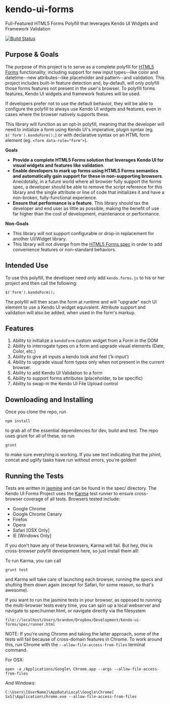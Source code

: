 kendo-ui-forms
==============

Full-Featured HTML5 Forms Polyfill that leverages Kendo UI Widgets and Framework Validation

[![Build Status](https://travis-ci.org/kendo-labs/kendo-ui-forms.png)](https://travis-ci.org/kendo-labs/kendo-ui-forms)

## Purpose & Goals

The purpose of this project is to serve as a complete polyfill for [HTML5 Forms](http://www.w3.org/TR/2011/WD-html5-20110525/forms.html) functionality, including support for new input types--like color and datetime--new attributes--like placeholder and pattern--and validation. This project includes built-in feature detection and, by-default, will only polyfill those forms features not present in the user's browser. To polyfill forms features, Kendo UI widgets and framework features will be used.

If developers prefer not to use the default behavior, they will be able to configure the polyfill to always use Kendo UI widgets and features, even in cases where the browser natively supports these.

This library will function as an opt-in polyfill, meaning that the developer will need to initialize a form using Kendo UI's imperative, plugin syntax (eg. `$('form').kendoForm();`) or with declarative syntax on an HTML form element (eg. `<form data-role="form">`). 

**Goals**

- **Provide a complete HTML5 Forms solution that leverages Kendo UI for visual widgets and features like validation**.
- **Enable developers to mark up forms using HTML5 Forms semantics and automatically gain support for these in non-supporting browsers**. Anecdotally, in a future world where all browser fully support the forms spec, a developer should be able to remove the script reference for this library and the single attribute or line of code that initializes it and have a non-broken, fully-functional experience.
- **Ensure that performance is a feature**. This library should tax the developer and end user as little as possible, making the benefit of use far higher than the cost of development, maintenance or performance.

**Non-Goals**

- This library will not support configurable or drop-in replacement for another UI/Widget library.
- This library will not diverge from the [HTML5 Forms spec](http://www.w3.org/TR/2011/WD-html5-20110525/forms.html) in order to add convenience features or non-standard behaviors.

## Intended Use

To use this polyfill, the developer need only add `kendo.forms.js` to his or her project and then call the following:

	$('form').kendoForm();

The polyfill will then scan the form at runtime and will "upgrade" each UI element to use a Kendo UI widget equivalent. Attribute support and validation will also be added, when used in the form's markup.

## Features

1. Ability to initialize a `kendoForm` custom widget from a Form in the DOM
2. Ability to interrogate types on a form and upgrade visual elements (Date, Color, etc.)
3. Ability to give all inputs a kendo look and feel ('k-input')
4. Ability to upgrade visual form types only when not present in the current browser.
5. Ability to add Kendo UI Validation to a form
6. Ability to support forms attributes (placeholder, to be specific)
7. Ability to swap-in the Kendo UI File Upload control

## Downloading and Installing

Once you clone the repo, run

	npm install

to grab all of the essential dependencies for dev, build and test. The repo uses grunt for all of these, so run

	grunt

to make sure everyhing is working. If you see text indicating that the jshint, concat and uglify tasks have run without errors, you're golden!

## Running the Tests

Tests are written in [jasmine](http://pivotal.github.io/jasmine/) and can be found in the spec/ directory. The Kendo UI Forms Project uses the [Karma](http://karma-runner.github.io/0.8/index.html) test runner to ensure cross-browser coverage of all tests. Browsers tested include:

- Google Chrome
- Google Chrome Canary
- Firefox
- Opera
- Safari [OSX Only]
- IE [Windows Only]

If you don't have any of these browsers, Karma will fail. But hey, this is cross-browser polyfill development here, so just install them all!

To run Karma, you can call

	grunt test

and Karma will take care of launching each browser, running the specs and shutting them down again (except for Safari, for some reason, so that's awesome).

If you want to run the jasmine tests in your browser, as opposed to running the multi-browser tests every time, you can spin up a local webserver and navigate to spec/runner.html, or navigate directly via the filesystem

	file://localhost/Users/brandon/Dropbox/Development/kendo-ui-forms/spec/runner.html

NOTE: If you're using Chrome and taking the latter approach, some of the tests will fail because of cross-domain features in Chrome. To work around this, run Chrome with the `--allow-file-access-from-files` terminal command. 

For OSX:

	open -a /Applications/Google\ Chrome.app --args --allow-file-access-from-files

And Windows:

	C:\Users\[UserName]\AppData\Local\Google\Chrome[ SxS]\Application\chrome.exe --allow-file-access-from-files